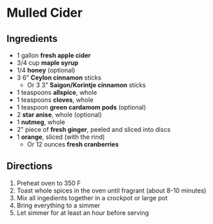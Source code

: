 # Mulled Cider

## Ingredients

- 1 gallon **fresh apple cider**
- 3/4 cup **maple syrup**
- 1/4 **honey** (optional)
- 3 6” **Ceylon cinnamon** sticks
    - Or 3 3” **Saigon/Korintje cinnamon** sticks
- 1 teaspoons **allspice**, whole
- 1 teaspoons **cloves**, whole
- 1 teaspoon **green cardamom pods** (optional)
- 2 **star anise**, whole (optional)
- 1 **nutmeg**, whole
- 2" piece of **fresh ginger**, peeled and sliced into discs
- 1 **orange**, sliced (with the rind)
    - Or 12 ounces **fresh cranberries**

## Directions

1. Preheat oven to 350 F
1. Toast whole spices in the oven until fragrant (about 8-10 minutes)
1. Mix all ingedients together in a crockpot or large pot
1. Bring everything to a simmer
1. Let simmer for at least an hour before serving
